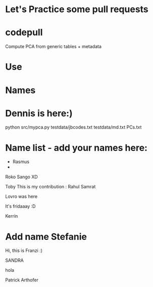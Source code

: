 # Let's Practice some pull requests

# codepull
Compute PCA from generic tables + metadata

# Use
# Names
# Dennis is here:)

python src/mypca.py testdata/jbcodes.txt testdata/md.txt PCs.txt

# Name list - add your names here:

* Rasmus
* 
Roko Sango XD

Toby
This is my contribution : Rahul Samrat

Lovro was here

It's fridaaay :D 

Kerrin

# Add name Stefanie

Hi, this is Franzi :)

SANDRA

hola

Patrick Arthofer

